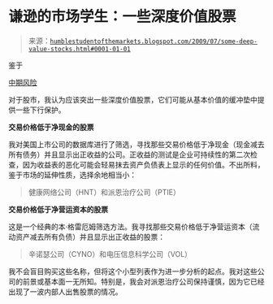 <!--yml

分类：未分类

日期：2024-05-18 00:49:32

-->

# 谦逊的市场学生：一些深度价值股票

> 来源：[`humblestudentofthemarkets.blogspot.com/2009/07/some-deep-value-stocks.html#0001-01-01`](https://humblestudentofthemarkets.blogspot.com/2009/07/some-deep-value-stocks.html#0001-01-01)

鉴于

[中期风险](http://humblestudentofthemarkets.blogspot.com/2009/07/sanity-check-for-bulls_24.html)

对于股市，我认为应该突出一些深度价值股票，它们可能从基本价值的缓冲垫中提供一些下行保护。

**交易价格低于净现金的股票**

我对美国上市公司的数据库进行了筛选，寻找那些交易价格低于净现金（现金减去所有债务）并且显示出正收益的公司。正收益的测试是企业可持续性的第二次检查，因为收益表的恶化可能会轻易抹去资产负债表上显示的任何价值。不出所料，鉴于市场的延伸性质，选择余地相当小：

> 健康网络公司（HNT）和派恩治疗公司（PTIE）

**交易价格低于净营运资本的股票**

这是一个经典的本·格雷厄姆筛选方法。我寻找那些交易价格低于净营运资本（流动资产减去所有负债）并且显示出正收益的股票：

> 辛诺瑟公司（CYNO）和电压信息科学公司（VOL）

我不会盲目购买这些名称，但将这个小型列表作为进一步分析的起点。我对这些公司的前景或基本面一无所知。特别是，我会对派恩治疗公司保持谨慎，因为它已经出现了一波内部人出售股票的情况。
